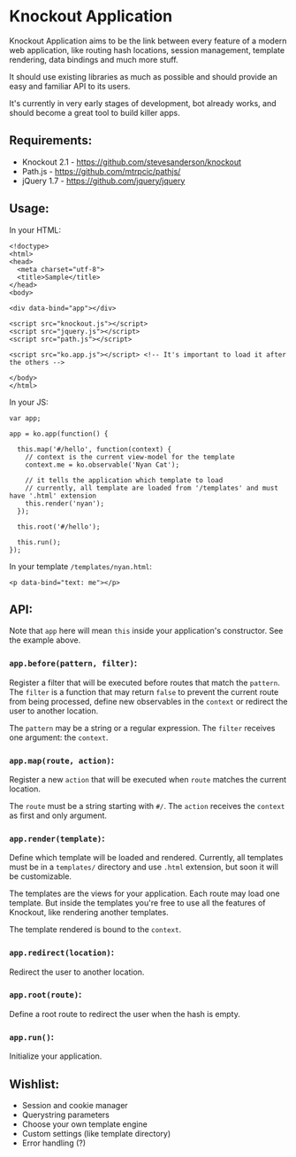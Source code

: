 # Knockout Application

Knockout Application aims to be the link between every feature of a modern web application, like routing hash locations, session management, template rendering, data bindings and much more stuff.

It should use existing libraries as much as possible and should provide an easy and familiar API to its users.

It's currently in very early stages of development, bot already works, and should become a great tool to build killer apps.

## Requirements:

- Knockout 2.1 - https://github.com/stevesanderson/knockout
- Path.js - https://github.com/mtrpcic/pathjs/
- jQuery 1.7 - https://github.com/jquery/jquery

## Usage:

In your HTML:

    <!doctype>
    <html>
    <head>
      <meta charset="utf-8">
      <title>Sample</title>
    </head>
    <body>

    <div data-bind="app"></div>

    <script src="knockout.js"></script>
    <script src="jquery.js"></script>
    <script src="path.js"></script>

    <script src="ko.app.js"></script> <!-- It's important to load it after the others -->

    </body>
    </html>

In your JS:

    var app;

    app = ko.app(function() {

      this.map('#/hello', function(context) {
        // context is the current view-model for the template
        context.me = ko.observable('Nyan Cat');

        // it tells the application which template to load
        // currently, all template are loaded from '/templates' and must have '.html' extension
        this.render('nyan');
      });

      this.root('#/hello');

      this.run();
    });

In your template `/templates/nyan.html`:

    <p data-bind="text: me"></p>

## API:

Note that `app` here will mean `this` inside your application's constructor. See the example above.

### `app.before(pattern, filter)`:

Register a filter that will be executed before routes that match the `pattern`. The `filter` is a function that may return `false` to prevent the current route from being processed, define new observables in the `context` or redirect the user to another location.

The `pattern` may be a string or a regular expression. The `filter` receives one argument: the `context`.

### `app.map(route, action)`:

Register a new `action` that will be executed when `route` matches the current location.

The `route` must be a string starting with `#/`. The `action` receives the `context` as first and only argument.

### `app.render(template)`:

Define which template will be loaded and rendered. Currently, all templates must be in a `templates/` directory and use `.html` extension, but soon it will be customizable.

The templates are the views for your application. Each route may load one template. But inside the templates you're free to use all the features of Knockout, like rendering another templates.

The template rendered is bound to the `context`.

### `app.redirect(location)`:

Redirect the user to another location.

### `app.root(route)`:

Define a root route to redirect the user when the hash is empty.

### `app.run()`:

Initialize your application.

## Wishlist:

- Session and cookie manager
- Querystring parameters
- Choose your own template engine
- Custom settings (like template directory)
- Error handling (?)
